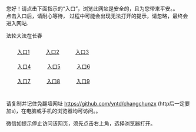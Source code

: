 您好！请点击下面指示的“入口”，浏览此网站是安全的，且为您带来平安。。 <br/>
点击入口后，请耐心等待， 过程中可能会出现无法打开的提示，请忽略，最终会进入网站. </br>

法轮大法在长春<br/>
<div style="padding:10px"><a style="margin:20px" target="_blank" href="https://d1mi5lwf1aheam.cloudfront.net/2Qpsp?xtmbzmav" id="ccLink1" rel="nofollow">入口1</a> <a target="_blank" style="margin:20px" href="https://di0v47a638e3k.cloudfront.net/2Qpsp?qhmnqxw" id="ccLink2" rel="nofollow">入口2</a> <a style="margin:20px" target="_blank" href="https://d3lazwupjjk71l.cloudfront.net/2Qpsp?jyqlzdte" id="ccLink3" rel="nofollow">入口3</a></div>

<div style="padding:10px" ><a style="margin:20px" target="_blank" href="https://d1mi5lwf1aheam.cloudfront.net/2Qpsp?xtmbzmav" id="ccLink4" rel="nofollow">入口4</a> <a style="margin:20px" href="https://di0v47a638e3k.cloudfront.net/2Qpsp?qhmnqxw" target="_blank" id="ccLink5" rel="nofollow">入口5</a> <a style="margin:20px" href="https://d3lazwupjjk71l.cloudfront.net/2Qpsp?jyqlzdte" target="_blank" id="ccLink6" rel="nofollow">入口6</a></div>

<div style="padding:10px"><a style="margin:20px" target="_blank" href="https://d1mi5lwf1aheam.cloudfront.net/2Qpsp?xtmbzmav" id="ccLink7" rel="nofollow">入口7</a> <a style="margin:20px" href="https://di0v47a638e3k.cloudfront.net/2Qpsp?qhmnqxw" target="_blank" id="ccLink8" rel="nofollow">入口8</a> <a style="margin:20px" target="_blank" href="https://d3lazwupjjk71l.cloudfront.net/2Qpsp?jyqlzdte" id="ccLink9" rel="nofollow">入口9</a></div>

<br/>



请复制并记住免翻墙网址 https://github.com/yntd/changchunzx (http后一定要加s)，在电脑或手机的浏览器均可访问。。<br/>

微信如提示停止访问该网页，须先点击右上角，选择浏览器打开。
